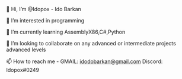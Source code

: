 👋 Hi, I’m @Idopox - Ido Barkan

👀 I’m interested in programming

🌱 I’m currently learning AssemblyX86,C#,Python

💞️ I’m looking to collaborate on any advanced or intermediate projects advanced levels

📫 How to reach me - GMAIL: idodobarkan@gmail.com Discord: Idopox#0249
